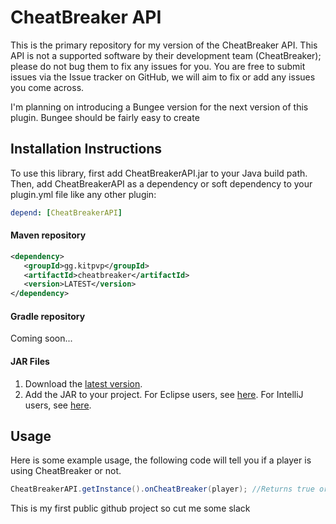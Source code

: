 # CheatBreaker API #
<p>This is the primary repository for my version of the CheatBreaker API. This API is not a supported
software by their development team (CheatBreaker); please do not bug them to fix any issues for you. You are free to submit
issues via the Issue tracker on GitHub, we will aim to fix or add any issues you come across.</p>

<p>I'm planning on introducing a Bungee version for the next version of this plugin. Bungee should be fairly easy to create</p>

## Installation Instructions ##

To use this library, first add CheatBreakerAPI.jar to your Java build path. Then, add CheatBreakerAPI
as a dependency or soft dependency to your plugin.yml file like any other plugin:

````yml
depend: [CheatBreakerAPI]
````

#### Maven repository
````xml 
<dependency>
   <groupId>gg.kitpvp</groupId>
   <artifactId>cheatbreaker</artifactId>
   <version>LATEST</version>
</dependency>
````
       
#### Gradle repository
Coming soon...

#### JAR Files
1. Download the [latest version](https://github.com/MannyFlapjack/CheatBreakerAPI/releases).
2. Add the JAR to your project.
 For Eclipse users, see [here](http://stackoverflow.com/questions/11033603/how-to-create-a-jar-with-external-libraries-included-in-eclipse).
 For IntelliJ users, see [here](http://stackoverflow.com/questions/1051640/correct-way-to-add-external-jars-lib-jar-to-an-intellij-idea-project).

## Usage
Here is some example usage, the following code will tell you if a player is using CheatBreaker or not.

````java
CheatBreakerAPI.getInstance().onCheatBreaker(player); //Returns true or false
````

This is my first public github project so cut me some slack
